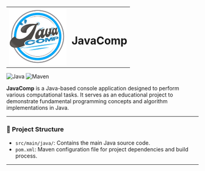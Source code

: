 <table>
<tr>
<td><img src="https://raw.githubusercontent.com/yolandamazi/JavaComp/main/app/src/main/resources/LOGO.jpg" alt="JavaComp Logo" width="150"/></td>
<td><h1>JavaComp</h1></td>
</tr>
</table>

![Java](https://img.shields.io/badge/Java-ED8B00?style=for-the-badge&logo=java&logoColor=white)
![Maven](https://img.shields.io/badge/Maven-C71A36?style=for-the-badge&logo=apachemaven&logoColor=white)

**JavaComp** is a Java-based console application designed to perform various computational tasks. It serves as an educational project to demonstrate fundamental programming concepts and algorithm implementations in Java.

---

### 📁 Project Structure
- `src/main/java/`: Contains the main Java source code.
- `pom.xml`: Maven configuration file for project dependencies and build process.

---
